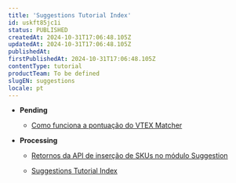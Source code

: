 ```yaml
---
title: 'Suggestions Tutorial Index'
id: uskft85jc1i
status: PUBLISHED
createdAt: 2024-10-31T17:06:48.105Z
updatedAt: 2024-10-31T17:06:48.105Z
publishedAt: 
firstPublishedAt: 2024-10-31T17:06:48.105Z
contentType: tutorial
productTeam: To be defined
slugEN: suggestions
locale: pt
---
```


- **Pending**

  - [Como funciona a pontuação do VTEX Matcher](pt/docs/tutorial/entendendo-a-pontuacao-do-vtex-matcher)


- **Processing**

  - [Retornos da API de inserção de SKUs no módulo Suggestion](pt/docs/tutorial/retornos-da-api-de-insercao-de-skus-no-modulo-suggestion)


  - [Suggestions Tutorial Index](pt/docs/tutorial/index-pt-tutorial-suggestions)

